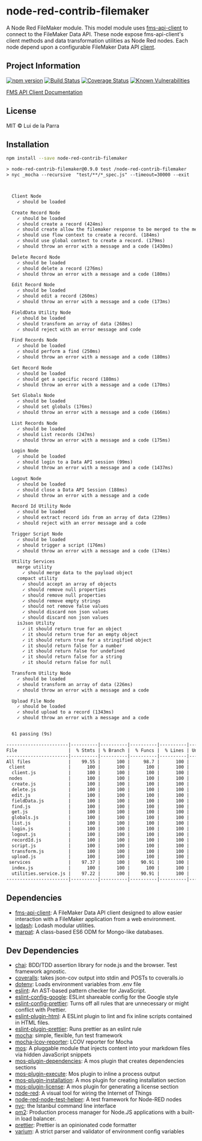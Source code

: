 # node-red-contrib-filemaker

A Node Red FileMaker module. This model module uses [fms-api-client](https://github.com/Luidog/fms-api-client) to connect to the FileMaker Data API. These node expose fms-api-client's client methods and data transformation utilities as Node Red nodes. Each node depend upon a configurable FileMaker Data API [client](https://github.com/Luidog/fms-api-client#client-creation). 

## Project Information

[![npm version](https://badge.fury.io/js/node-red-contrib-filemaker.svg)](https://www.npmjs.com/package/node-red-contrib-filemaker) [![Build Status](https://travis-ci.com/Luidog/node-red-contrib-filemaker.svg?branch=master)](https://travis-ci.com/Luidog/node-red-contrib-filemaker) [![Coverage Status](https://img.shields.io/coveralls/Luidog/node-red-contrib-filemaker/master.svg)](https://coveralls.io/r/Luidog/node-red-contrib-filemaker?branch=master) [![Known Vulnerabilities](https://snyk.io/test/github/Luidog/node-red-contrib-filemaker/badge.svg?targetFile=package.json)](https://snyk.io/test/github/Luidog/node-red-contrib-filemaker?targetFile=package.json)

[FMS API Client Documentation](https://luidog.github.io/fms-api-client/)

## License

MIT © Lui de la Parra

## Installation

```sh
npm install --save node-red-contrib-filemaker
```

```default
> node-red-contrib-filemaker@0.9.0 test /node-red-contrib-filemaker
> nyc _mocha --recursive  "test/**/*_spec.js" --timeout=30000 --exit



  Client Node
    ✓ should be loaded

  Create Record Node
    ✓ should be loaded
    ✓ should create a record (424ms)
    ✓ should create allow the filemaker response to be merged to the message object (181ms)
    ✓ should use flow context to create a record. (184ms)
    ✓ should use global context to create a record. (179ms)
    ✓ should throw an error with a message and a code (1430ms)

  Delete Record Node
    ✓ should be loaded
    ✓ should delete a record (276ms)
    ✓ should throw an error with a message and a code (180ms)

  Edit Record Node
    ✓ should be loaded
    ✓ should edit a record (260ms)
    ✓ should throw an error with a message and a code (173ms)

  FieldData Utility Node
    ✓ should be loaded
    ✓ should transform an array of data (268ms)
    ✓ should reject with an error message and code

  Find Records Node
    ✓ should be loaded
    ✓ should perform a find (250ms)
    ✓ should throw an error with a message and a code (180ms)

  Get Record Node
    ✓ should be loaded
    ✓ should get a specific record (180ms)
    ✓ should throw an error with a message and a code (170ms)

  Set Globals Node
    ✓ should be loaded
    ✓ should set globals (176ms)
    ✓ should throw an error with a message and a code (166ms)

  List Records Node
    ✓ should be loaded
    ✓ should List records (247ms)
    ✓ should throw an error with a message and a code (175ms)

  Login Node
    ✓ should be loaded
    ✓ should login to a Data API session (99ms)
    ✓ should throw an error with a message and a code (1437ms)

  Logout Node
    ✓ should be loaded
    ✓ should close a Data API Session (188ms)
    ✓ should throw an error with a message and a code

  Record Id Utility Node
    ✓ should be loaded
    ✓ should extract record ids from an array of data (239ms)
    ✓ should reject with an error message and a code

  Trigger Script Node
    ✓ should be loaded
    ✓ should trigger a script (176ms)
    ✓ should throw an error with a message and a code (174ms)

  Utility Services
    merge utility
      ✓ should merge data to the payload object
    compact utility
      ✓ should accept an array of objects
      ✓ should remove null properties
      ✓ should remove null properties
      ✓ should remove empty strings
      ✓ should not remove false values
      ✓ should discard non json values
      ✓ should discard non json values
    isJson Utility
      ✓ it should return true for an object
      ✓ it should return true for an empty object
      ✓ it should return true for a stringified object
      ✓ it should return false for a number
      ✓ it should return false for undefined
      ✓ it should return false for a string
      ✓ it should return false for null

  Transform Utility Node
    ✓ should be loaded
    ✓ should transform an array of data (226ms)
    ✓ should throw an error with a message and a code

  Upload File Node
    ✓ should be loaded
    ✓ should upload to a record (1343ms)
    ✓ should throw an error with a message and a code


  61 passing (9s)

-----------------------|----------|----------|----------|----------|-------------------|
File                   |  % Stmts | % Branch |  % Funcs |  % Lines | Uncovered Line #s |
-----------------------|----------|----------|----------|----------|-------------------|
All files              |    99.55 |      100 |     98.7 |      100 |                   |
 client                |      100 |      100 |      100 |      100 |                   |
  client.js            |      100 |      100 |      100 |      100 |                   |
 nodes                 |      100 |      100 |      100 |      100 |                   |
  create.js            |      100 |      100 |      100 |      100 |                   |
  delete.js            |      100 |      100 |      100 |      100 |                   |
  edit.js              |      100 |      100 |      100 |      100 |                   |
  fieldData.js         |      100 |      100 |      100 |      100 |                   |
  find.js              |      100 |      100 |      100 |      100 |                   |
  get.js               |      100 |      100 |      100 |      100 |                   |
  globals.js           |      100 |      100 |      100 |      100 |                   |
  list.js              |      100 |      100 |      100 |      100 |                   |
  login.js             |      100 |      100 |      100 |      100 |                   |
  logout.js            |      100 |      100 |      100 |      100 |                   |
  recordId.js          |      100 |      100 |      100 |      100 |                   |
  script.js            |      100 |      100 |      100 |      100 |                   |
  transform.js         |      100 |      100 |      100 |      100 |                   |
  upload.js            |      100 |      100 |      100 |      100 |                   |
 services              |    97.37 |      100 |    90.91 |      100 |                   |
  index.js             |      100 |      100 |      100 |      100 |                   |
  utilities.service.js |    97.22 |      100 |    90.91 |      100 |                   |
-----------------------|----------|----------|----------|----------|-------------------|
```

## <a name="dependencies">Dependencies</a>

- [fms-api-client](https://github.com/Luidog/fms-api-client): A FileMaker Data API client designed to allow easier interaction with a FileMaker application from a web environment.
- [lodash](https://github.com/lodash/lodash): Lodash modular utilities.
- [marpat](https://github.com/luidog/marpat): A class-based ES6 ODM for Mongo-like databases.

## <a name="dev-dependencies">Dev Dependencies</a>

- [chai](https://github.com/chaijs/chai): BDD/TDD assertion library for node.js and the browser. Test framework agnostic.
- [coveralls](https://github.com/nickmerwin/node-coveralls): takes json-cov output into stdin and POSTs to coveralls.io
- [dotenv](https://github.com/motdotla/dotenv): Loads environment variables from .env file
- [eslint](https://github.com/eslint/eslint): An AST-based pattern checker for JavaScript.
- [eslint-config-google](https://github.com/google/eslint-config-google): ESLint shareable config for the Google style
- [eslint-config-prettier](https://github.com/prettier/eslint-config-prettier): Turns off all rules that are unnecessary or might conflict with Prettier.
- [eslint-plugin-html](https://github.com/BenoitZugmeyer/eslint-plugin-html): A ESLint plugin to lint and fix inline scripts contained in HTML files.
- [eslint-plugin-prettier](https://github.com/prettier/eslint-plugin-prettier): Runs prettier as an eslint rule
- [mocha](https://github.com/mochajs/mocha): simple, flexible, fun test framework
- [mocha-lcov-reporter](https://github.com/StevenLooman/mocha-lcov-reporter): LCOV reporter for Mocha
- [mos](https://github.com/mosjs/mos): A pluggable module that injects content into your markdown files via hidden JavaScript snippets
- [mos-plugin-dependencies](https://github.com/mosjs/mos/tree/master/packages/mos-plugin-dependencies): A mos plugin that creates dependencies sections
- [mos-plugin-execute](https://github.com/team-767/mos-plugin-execute): Mos plugin to inline a process output
- [mos-plugin-installation](https://github.com/mosjs/mos/tree/master/packages/mos-plugin-installation): A mos plugin for creating installation section
- [mos-plugin-license](https://github.com/mosjs/mos-plugin-license): A mos plugin for generating a license section
- [node-red](https://github.com/node-red/node-red): A visual tool for wiring the Internet of Things
- [node-red-node-test-helper](https://github.com/node-red/node-red-node-test-helper): A test framework for Node-RED nodes
- [nyc](https://github.com/istanbuljs/nyc): the Istanbul command line interface
- [pm2](https://github.com/Unitech/pm2): Production process manager for Node.JS applications with a built-in load balancer.
- [prettier](https://github.com/prettier/prettier): Prettier is an opinionated code formatter
- [varium](https://npmjs.org/package/varium): A strict parser and validator of environment config variables
